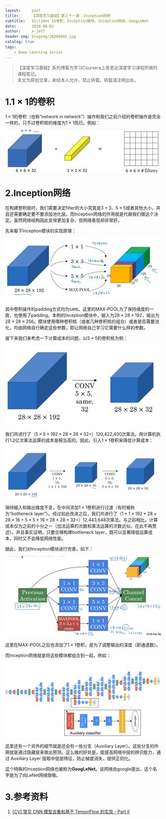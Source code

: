 ```yaml
---
layout:     post
title:      【深度学习基础】第三十一课：Inception网络
subtitle:   $1\times 1$卷积，Inception模块，Inception网络，GoogLeNet
date:       2020-08-02
author:     x-jeff
header-img: blogimg/20200802.jpg
catalog: true
tags:
    - Deep Learning Series
---
```

>【深度学习基础】系列博客为学习Coursera上吴恩达深度学习课程所做的课程笔记。  
>本文为原创文章，未经本人允许，禁止转载。转载请注明出处。

# 1.$1\times 1$的卷积

$1\times 1$的卷积（也称“network in network”）操作和我们之前介绍的卷积操作是完全一样的，只不过卷积核的维度为$1\times 1$而已。例如：

![](https://github.com/x-jeff/BlogImage/raw/master/DeepLearningSeries/Lesson31/31x1.png)

# 2.Inception网络

在构建卷积层时，我们需要决定filter的大小究竟是$3\times 3$、$5\times 5$或者其他大小，并且还需要确定要不要添加池化层。而Inception网络的作用就是代替我们做这个决定。虽然网络结构因此变得更加复杂，但网络表现却非常好。

先来看下Inception模块的实现原理：

![](https://github.com/x-jeff/BlogImage/raw/master/DeepLearningSeries/Lesson31/31x2.png)

其中卷积操作的padding方式均为`SAME`。这里的MAX-POOL为了保持维度的一致，也使用了padding。本例的Inception模块中，输入为$28\times 28 \times 192$，输出为$28\times 28 \times 256$。模块使用哪种卷积核（或者几种卷积核的组合）或者是否需要池化，均由网络自行确定这些参数，即让网络自己学习它需要什么样的参数。

接下来我们来考虑一下计算成本的问题，以$5 \times 5$的卷积核为例：

![](https://github.com/x-jeff/BlogImage/raw/master/DeepLearningSeries/Lesson31/31x3.png)

我们共进行了（$5\times 5 \times 192 \times 28 \times 28 \times 32 =$）120,422,400次乘法。用计算机执行1.2亿次乘法运算的成本是相当高的。因此，引入$1\times 1$卷积来降低计算成本：

![](https://github.com/x-jeff/BlogImage/raw/master/DeepLearningSeries/Lesson31/31x4.png)

保持输入和输出维度不变，在中间添加$1\times 1$卷积进行过渡（有时被称为“bottleneck  layer”）。经过如此改进之后，我们共进行了（$1\times 1 \times 192 \times 28 \times 28 \times 16 + 5 \times 5 \times 16 \times 28 \times 28 \times 32=$）12,443,648次乘法。与之前相比，计算成本仅为之前的十分之一（加法运算的次数和乘法运算的次数近似，在此不再赘述）。并且事实证明，只要合理构建bottleneck layer，既可以显著降低运算成本，同时又不会降低网络性能。

据此，我们对Inception模块进行完善，如下：

![](https://github.com/x-jeff/BlogImage/raw/master/DeepLearningSeries/Lesson31/31x5.png)

这里在MAX-POOL之后也添加了$1\times 1$卷积，是为了调整输出的深度（即通道数）。

而Inception网络就是将这些模块都组合到一起，例如：

![](https://github.com/x-jeff/BlogImage/raw/master/DeepLearningSeries/Lesson31/31x6.png)

这里还有一个另外的细节就是还会有一些分支（Auxiliary Layer）。这些分支的作用就是通过隐藏层来做出预测。这么做的好处是，能提高网络中层的辨识能力，通过 Auxiliary Layer 提取中低层特征，防止梯度消失，提供正则化。

这个特殊的Inception网络也被称为**GoogLeNet**。该网络由google提出，这个名字是为了向LeNet网络致敬。

# 3.参考资料

1. [[CV] 常见 CNN 模型合集和基于 TensorFlow 的实现 - Part II](https://alphafan.github.io/posts/famous_cnn_2.html)